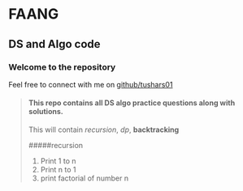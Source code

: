 FAANG
=====
DS and Algo code
----------------
### Welcome to the repository
Feel free to connect with me on [github/tushars01](https://google.com)
> #### This repo contains all DS algo practice questions along with solutions.
>
> This will contain *recursion*, *dp*, **backtracking**
> 
> #####recursion
> 1. Print 1 to n
> 2. Print n to 1
> 3. print factorial of number n
